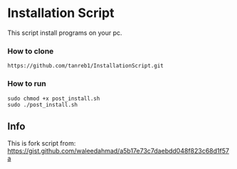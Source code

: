 # Installation Script
This script install programs on your pc.

### How to clone
```
https://github.com/tanreb1/InstallationScript.git
```

### How to run
```
sudo chmod +x post_install.sh
sudo ./post_install.sh
```

## Info
This is fork script from: https://gist.github.com/waleedahmad/a5b17e73c7daebdd048f823c68d1f57a

